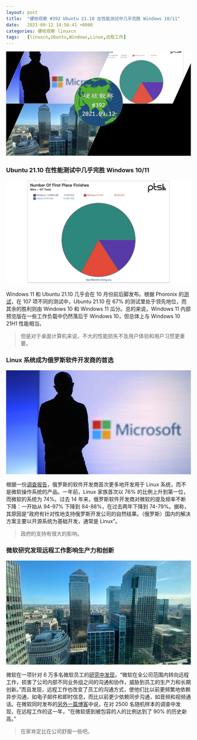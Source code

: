 ```yaml
---
layout: post
title:	"硬核观察 #392 Ubuntu 21.10 在性能测试中几乎完胜 Windows 10/11"
date:	2021-09-12 14:56:41 +0800 
categories:	硬核观察 linuxcn 
tags:	[linuxcn,Ubuntu,Windows,Linux,远程工作]
---
```



![](/Asserts/Images/album/202109/12/145538ezct39mc6j4vjc7o.jpg)


### Ubuntu 21.10 在性能测试中几乎完胜 Windows 10/11


![](/Asserts/Images/album/202109/12/145506pjri3xzvqgsgjtt0.jpg)


Windows 11 和 Ubuntu 21.10 几乎会在 10 月份前后脚发布。根据 Phoronix 的[测试](https://www.phoronix.com/scan.php?page=article&item=windows-11-september&num=1)，在 107 项不同的测试中，Ubuntu 21.10 在 67% 的测试里处于领先地位，而其余的胜利则由 Windows 10 和 Windows 11 瓜分。总的来说，Windows 11 内部预览版在一些工作负载中仍然落后于 Windows 10，但总体上与 Windows 10 21H1 性能相当。



> 
> 但是对于桌面计算机来说，不大的性能损失不及用户体验和用户习惯更重要。
> 
> 
> 


### Linux 系统成为俄罗斯软件开发商的首选


![](/Asserts/Images/album/202109/12/145601ee8sbd822da885i0.jpg)


根据一份[调查报告](https://sputniknews.cn/science/202109111034449102/)，俄罗斯的软件开发商首次更多地开发用于 Linux 系统，而不是微软操作系统的产品。一年前，Linux 家族首次以 76% 的比例上升到第一位，而微软的系统为 74%。过去 14 年来，俄罗斯软件开发商对微软的提及频率不断下降：一开始从 94-97% 下降到 84-88%，在过去两年下降到 74-79%。据称，其原因是“政府有针对性地支持俄罗斯开发公司的自然结果。（俄罗斯）国内的解决方案主要以开源系统为基础开发，通常是 Linux”。



> 
> 政府的支持有很大的影响。
> 
> 
> 


### 微软研究发现远程工作影响生产力和创新


![](/Asserts/Images/album/202109/12/145622v6dcbpyywc606c2c.jpg)


微软在一项针对 6 万多名微软员工的[研究中发现](https://www.geekwire.com/2021/study-microsoft-employees-shows-remote-work-puts-productivity-innovation-risk/)，“微软在全公司范围内转向远程工作，损害了公司内部不同业务组之间的沟通和协作，威胁到员工的生产力和长期创新。”而且发现，远程工作也改变了员工的沟通方式，使他们比以前更频繁地依赖异步沟通，如电子邮件和即时信息，而比以前更少依赖同步沟通，如音频和视频通话。在微软同时发布的[另外一篇博客](https://blogs.microsoft.com/blog/2021/09/09/microsoft-and-linkedin-share-latest-data-and-innovation-for-hybrid-work/)中说，在对 2500 名随机样本的调查中发现，在远程工作的这一年，“在微软感到被包容的人的比例达到了 90% 的历史新高。”



> 
> 在家肯定比在公司舒服一些吧。
> 
> 
>
